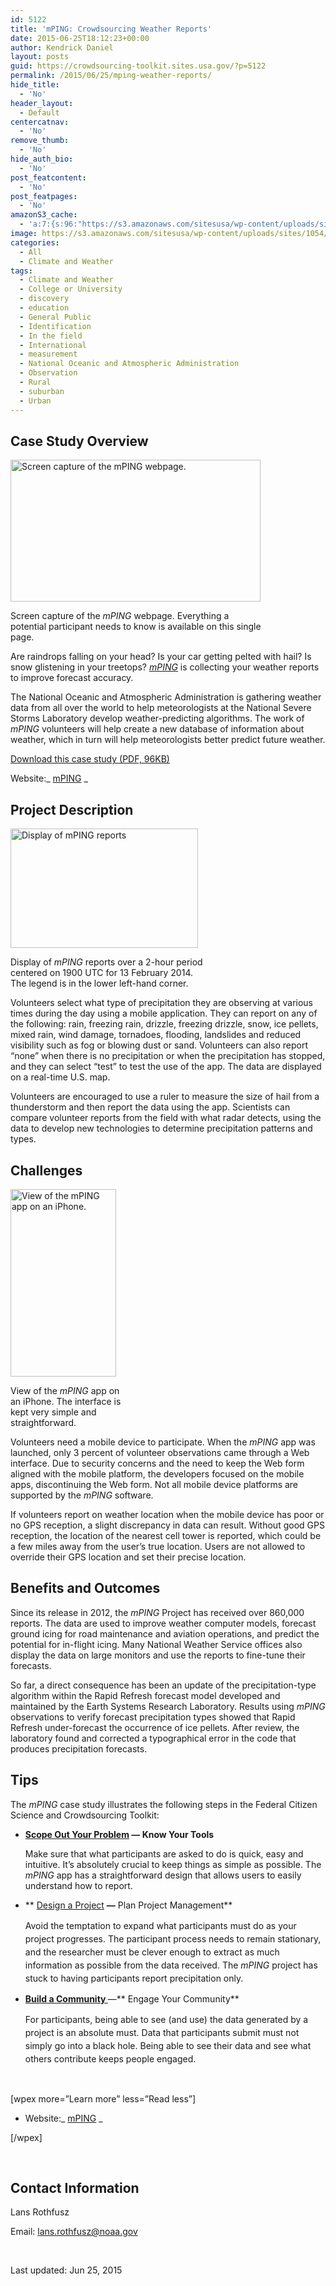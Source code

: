 ```yaml
---
id: 5122
title: 'mPING: Crowdsourcing Weather Reports'
date: 2015-06-25T18:12:23+00:00
author: Kendrick Daniel
layout: posts
guid: https://crowdsourcing-toolkit.sites.usa.gov/?p=5122
permalink: /2015/06/25/mping-weather-reports/
hide_title:
  - 'No'
header_layout:
  - Default
centercatnav:
  - 'No'
remove_thumb:
  - 'No'
hide_auth_bio:
  - 'No'
post_featcontent:
  - 'No'
post_featpages:
  - 'No'
amazonS3_cache:
  - 'a:7:{s:96:"https://s3.amazonaws.com/sitesusa/wp-content/uploads/sites/1054/2015/06/casestudy-mping-main.jpg";i:6312;s:94:"https://s3.amazonaws.com/sitesusa/wp-content/uploads/sites/1054/2015/06/casestudy-mping-01.jpg";i:6302;s:102:"https://s3.amazonaws.com/sitesusa/wp-content/uploads/sites/1054/2015/06/casestudy-mping-01-300x191.jpg";i:6302;s:94:"https://s3.amazonaws.com/sitesusa/wp-content/uploads/sites/1054/2015/06/casestudy-mping-02.jpg";i:6552;s:102:"https://s3.amazonaws.com/sitesusa/wp-content/uploads/sites/1054/2015/06/casestudy-mping-02-169x300.jpg";i:6552;s:97:"https://s3.amazonaws.com/sitesusa/wp-content/uploads/sites/1054/2015/09/mping-weather-reports.pdf";i:25022;s:104:"https://s3.amazonaws.com/sitesusa/wp-content/uploads/sites/1054/2015/06/casestudy-mping-main-300x170.jpg";i:6312;}'
image: https://s3.amazonaws.com/sitesusa/wp-content/uploads/sites/1054/2015/07/feature-mping.jpg
categories:
  - All
  - Climate and Weather
tags:
  - Climate and Weather
  - College or University
  - discovery
  - education
  - General Public
  - Identification
  - In the field
  - International
  - measurement
  - National Oceanic and Atmospheric Administration
  - Observation
  - Rural
  - suburban
  - Urban
---
```

## Case Study Overview

<div id="attachment_6312" style="width: 410px" class="wp-caption alignright">
  <img class="wp-image-6312 size-full" src="https://s3.amazonaws.com/sitesusa/wp-content/uploads/sites/1054/2015/06/casestudy-mping-main.jpg" alt="Screen capture of the mPING webpage." width="400" height="227" srcset="https://s3.amazonaws.com/sitesusa/wp-content/uploads/sites/1054/2015/06/casestudy-mping-main.jpg 400w, https://s3.amazonaws.com/sitesusa/wp-content/uploads/sites/1054/2015/06/casestudy-mping-main-300x170.jpg 300w" sizes="(max-width: 400px) 100vw, 400px" />
  
  <p class="wp-caption-text">
    Screen capture of the <em>mPING</em> webpage. Everything a potential participant needs to know is available on this single page.
  </p>
</div>

Are raindrops falling on your head? Is your car getting pelted with hail? Is snow glistening in your treetops? _[mPING](http://www.mping.nssl.noaa.gov/)_ is collecting your weather reports to improve forecast accuracy.

The National Oceanic and Atmospheric Administration is gathering weather data from all over the world to help meteorologists at the National Severe Storms Laboratory develop weather-predicting algorithms. The work of _mPING_ volunteers will help create a new database of information about weather, which in turn will help meteorologists better predict future weather.

<a href="https://s3.amazonaws.com/sitesusa/wp-content/uploads/sites/1054/2015/09/mping-weather-reports.pdf" target="_blank">Download this case study (PDF, 96KB)</a>
  
Website:_ [mPING](http://www.mping.nssl.noaa.gov/) _

## Project Description

<div id="attachment_6302" style="width: 310px" class="wp-caption alignleft">
  <img class="wp-image-6302 size-medium" src="https://s3.amazonaws.com/sitesusa/wp-content/uploads/sites/1054/2015/06/casestudy-mping-01-300x191.jpg" alt="Display of mPING reports" width="300" height="191" srcset="https://s3.amazonaws.com/sitesusa/wp-content/uploads/sites/1054/2015/06/casestudy-mping-01-300x191.jpg 300w, https://s3.amazonaws.com/sitesusa/wp-content/uploads/sites/1054/2015/06/casestudy-mping-01.jpg 400w" sizes="(max-width: 300px) 100vw, 300px" />
  
  <p class="wp-caption-text">
    Display of <em>mPING</em> reports over a 2-hour period centered on 1900 UTC for 13 February 2014. The legend is in the lower left-hand corner.
  </p>
</div>

Volunteers select what type of precipitation they are observing at various times during the day using a mobile application. They can report on any of the following: rain, freezing rain, drizzle, freezing drizzle, snow, ice pellets, mixed rain, wind damage, tornadoes, flooding, landslides and reduced visibility such as fog or blowing dust or sand. Volunteers can also report “none” when there is no precipitation or when the precipitation has stopped, and they can select &#8220;test&#8221; to test the use of the app. The data are displayed on a real-time U.S. map.

Volunteers are encouraged to use a ruler to measure the size of hail from a thunderstorm and then report the data using the app. Scientists can compare volunteer reports from the field with what radar detects, using the data to develop new technologies to determine precipitation patterns and types.

## Challenges

<div id="attachment_6552" style="width: 179px" class="wp-caption alignright">
  <img class="wp-image-6552 size-medium" src="https://s3.amazonaws.com/sitesusa/wp-content/uploads/sites/1054/2015/06/casestudy-mping-02-169x300.jpg" alt="View of the mPING app on an iPhone." width="169" height="300" />
  
  <p class="wp-caption-text">
    View of the <em>mPING</em> app on an iPhone. The interface is kept very simple and straightforward.
  </p>
</div>

Volunteers need a mobile device to participate. When the _mPING_ app was launched, only 3 percent of volunteer observations came through a Web interface. Due to security concerns and the need to keep the Web form aligned with the mobile platform, the developers focused on the mobile apps, discontinuing the Web form. Not all mobile device platforms are supported by the _mPING_ software.

If volunteers report on weather location when the mobile device has poor or no GPS reception, a slight discrepancy in data can result. Without good GPS reception, the location of the nearest cell tower is reported, which could be a few miles away from the user&#8217;s true location. Users are not allowed to override their GPS location and set their precise location.

## Benefits and Outcomes

Since its release in 2012, the _mPING_ Project has received over 860,000 reports. The data are used to improve weather computer models, forecast ground icing for road maintenance and aviation operations, and predict the potential for in-flight icing. Many National Weather Service offices also display the data on large monitors and use the reports to fine-tune their forecasts.

So far, a direct consequence has been an update of the precipitation-type algorithm within the Rapid Refresh forecast model developed and maintained by the Earth Systems Research Laboratory. Results using _mPING_ observations to verify forecast precipitation types showed that Rapid Refresh under-forecast the occurrence of ice pellets. After review, the laboratory found and corrected a typographical error in the code that produces precipitation forecasts.

## Tips

The _mPING_ case study illustrates the following steps in the Federal Citizen Science and Crowdsourcing Toolkit:

  * **[Scope Out Your Problem](//crowdsourcing-toolkit.sites.usa.gov/step-1-scope-out-your-problem) **—** Know Your Tools**
  
    Make sure that what participants are asked to do is quick, easy and intuitive. It’s absolutely crucial to keep things as simple as possible. The _mPING_ app has a straightforward design that allows users to easily understand how to report.

  * ** [Design a Project](//crowdsourcing-toolkit.sites.usa.gov/step-2-design-a-project) **—** Plan Project Management**
  
    <span style="line-height: 1.5">Avoid the temptation to expand what participants must do as your project progresses. The participant process needs to remain stationary, and the researcher must be clever enough to extract as much information as possible from the data received. The </span><em style="line-height: 1.5">mPING</em> <span style="line-height: 1.5">project has stuck to having participants report precipitation only.</span>

  * **[Build a Community ](//crowdsourcing-toolkit.sites.usa.gov/step-3-build-a-community)**—** Engage Your Community** 
  
    <span style="line-height: 1.5">For participants, b<span style="line-height: 1.5">eing able to see (and use) the data generated by a project is an absolute must. Data that participants submit must not simply go into a black hole. Being able to see their data and see what others contribute keeps people engaged. </span></span>

&nbsp;

[wpex more=&#8221;Learn more&#8221; less=&#8221;Read less&#8221;]

  * Website:_ [mPING](http://www.mping.nssl.noaa.gov/) _

[/wpex]

&nbsp;

## Contact Information

Lans Rothfusz
  
Email: <lans.rothfusz@noaa.gov>
  
</br>

Last updated: <span class="last-modified-timestamp">Jun 25, 2015</span>